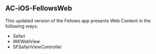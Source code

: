 ## AC-iOS-FellowsWeb

This updated version of the Fellows app presents Web Content in the following ways: 
* Safari
* WKWebView
* SFSafariViewController
